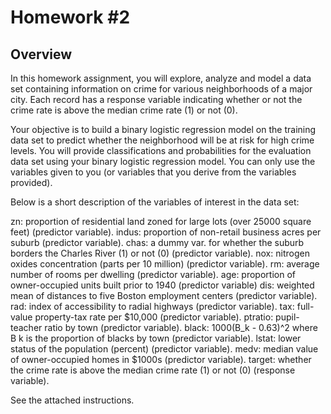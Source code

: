 # Homework #2

## Overview

In this homework assignment, you will explore, analyze and model a data set containing information on crime 
for various neighborhoods of a major city. Each record has a response variable indicating whether or not the crime
rate is above the median crime rate (1) or not (0).

Your objective is to build a binary logistic regression model on the training data set to predict whether the
neighborhood will be at risk for high crime levels. You will provide classifications and probabilities for the
evaluation data set using your binary logistic regression model. You can only use the variables given to you (or
variables that you derive from the variables provided).

Below is a short description of the variables of interest in the data set:

  zn: proportion of residential land zoned for large lots (over 25000 square feet) (predictor variable).
  indus: proportion of non-retail business acres per suburb (predictor variable).
  chas: a dummy var. for whether the suburb borders the Charles River (1) or not (0) (predictor variable).
  nox: nitrogen oxides concentration (parts per 10 million) (predictor variable).
  rm: average number of rooms per dwelling (predictor variable).
  age: proportion of owner-occupied units built prior to 1940 (predictor variable)
dis: weighted mean of distances to five Boston employment centers (predictor variable).
rad: index of accessibility to radial highways (predictor variable).
tax: full-value property-tax rate per $10,000 (predictor variable).
ptratio: pupil-teacher ratio by town (predictor variable).
black: 1000(B_k - 0.63)^2 where B k is the proportion of blacks by town (predictor variable).
lstat: lower status of the population (percent) (predictor variable).
medv: median value of owner-occupied homes in $1000s (predictor variable).
target: whether the crime rate is above the median crime rate (1) or not (0) (response variable).


See the attached instructions.
